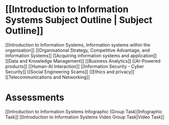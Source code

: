 # [[Introduction to Information Systems Subject Outline | Subject Outline]]
[[Introduction to Information Systems,  Information systems within the organisation]]
[[Organisational Strategy, Competitive Advantage, and Information Systems]]
[[Acquiring information systems and application]]
[[Data and Knowledge Management]]
[[Business Analytics]]
[[AI-Powered products]]
[[Human-AI Interaction]]
[[Information Security - Cyber Security]]
[[Social Engineering Scams]]
[[Ethics and privacy]]
[[Telecommunications and Networking]]

# Assessments
[[Introduction to Information Systems Infographic (Group Task)|Infographic Task]]
[[Introduction to Information Systems Video Group Task|Video Task]]